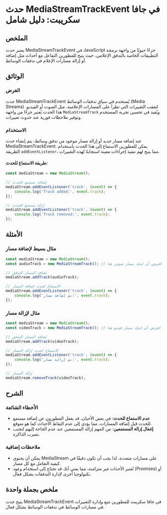 <!--
Meta Description: # حدث MediaStreamTrackEvent في جافا سكريبت: دليل شامل ## الملخص يعتبر حدث MediaStreamTrackEvent في JavaScript جزءًا حيويًا من واجهة برمجة التطبيقات ال...
Meta Keywords: mediastream, track, إضافة, مسار, إزالة
-->

# حدث MediaStreamTrackEvent في جافا سكريبت: دليل شامل

## الملخص
يعتبر حدث MediaStreamTrackEvent في JavaScript جزءًا حيويًا من واجهة برمجة التطبيقات الخاصة بالتدفق الإعلامي، حيث يتيح للمطورين التفاعل مع أحداث مثل إضافة أو إزالة مسارات الإعلام في تدفقات الوسائط.

## الوثائق
### الغرض
حدث MediaStreamTrackEvent يُستخدم في سياق تدفقات الوسائط (Media Streams) لتعقب التغييرات التي تطرأ على المسارات الإعلامية، مثل الصوت أو الفيديو. هذا الحدث يُعتبر جزءًا من واجهة `MediaStreamTrack` ويُفيد في تحسين تجربة المستخدم وتوفير ملاحظات فورية عند حدوث تغييرات.

### الاستخدام
عند إضافة مسار جديد أو إزالة مسار موجود من تدفق وسائط، يتم إنشاء حدث MediaStreamTrackEvent. يمكن للمطورين الاستماع إلى هذا الحدث باستخدام الطريقة `addEventListener`، مما يتيح لهم تنفيذ إجراءات معينة استجابةً لهذه التغييرات.

#### طريقة الاستماع للحدث:
```javascript
const mediaStream = new MediaStream();

// إضافة مستمع للحدث
mediaStream.addEventListener('track', (event) => {
    console.log('Track added:', event.track);
});

// إزالة مستمع للحدث
mediaStream.addEventListener('track', (event) => {
    console.log('Track removed:', event.track);
});
```

## الأمثلة
### مثال بسيط لإضافة مسار
```javascript
const mediaStream = new MediaStream();
const audioTrack = new MediaStreamTrack(); // افترض أن لديك مسار صوتي هنا

// إضافة المسار للتدفق
mediaStream.addTrack(audioTrack);

// الاستماع لحدث إضافة المسار
mediaStream.addEventListener('track', (event) => {
    console.log('تم إضافة مسار:', event.track);
});
```

### مثال لإزالة مسار
```javascript
const mediaStream = new MediaStream();
const videoTrack = new MediaStreamTrack(); // افترض أن لديك مسار فيديو هنا

// إضافة المسار للتدفق
mediaStream.addTrack(videoTrack);

// الاستماع لحدث إزالة المسار
mediaStream.addEventListener('track', (event) => {
    console.log('تم إزالة مسار:', event.track);
});

// إزالة المسار
mediaStream.removeTrack(videoTrack);
```

## الشرح
### الأخطاء الشائعة
- **عدم الاستماع للحدث**: في بعض الأحيان، قد يغفل المطورون عن إضافة مستمع للحدث قبل إضافة المسارات، مما يؤدي إلى عدم التقاط الأحداث كما هو متوقع.
- **إغفال إزالة المستمعين**: من المهم إزالة المستمعين عند عدم الحاجة إليهم لتجنب تسرب الذاكرة.

### ملاحظات إضافية
- يمكن أن يحتوي MediaStream على مسارات متعددة، لذا يجب أن تكون دقيقًا في كيفية التعامل مع كل مسار.
- تُعتبر الأحداث غير متزامنة، مما يعني أنك قد تحتاج إلى استخدام وعود (Promises) أو تكنولوجيا أخرى لإدارة التدفقات بشكل فعال.

## ملخص بجملة واحدة
يتيح حدث MediaStreamTrackEvent في جافا سكريبت للمطورين تتبع وإدارة التغييرات في مسارات الوسائط في تدفقات الوسائط بشكل فعال.